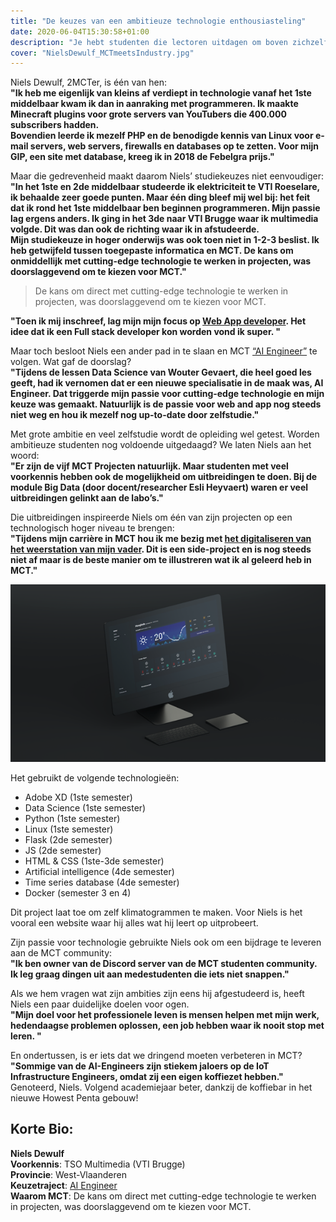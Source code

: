 ```yaml
---
title: "De keuzes van een ambitieuze technologie enthousiasteling"
date: 2020-06-04T15:30:58+01:00
description: "Je hebt studenten die lectoren uitdagen om boven zichzelf uit te stijgen. Studenten die de ambitie hebben om bij de besten van hun generatie te behoren. Autodidacten die dieper in de technologie duiken."
cover: "NielsDewulf_MCTmeetsIndustry.jpg"
---
```


Niels Dewulf, 2MCTer, is één van hen:  
__"Ik heb me eigenlijk van kleins af verdiept in technologie vanaf het 1ste middelbaar kwam ik dan in aanraking met programmeren. Ik maakte Minecraft plugins voor grote servers van YouTubers die 400.000 subscribers hadden.  
Bovendien leerde ik mezelf PHP en de benodigde kennis van Linux voor e-mail servers, web servers, firewalls en databases op te zetten. Voor mijn GIP, een site met database, kreeg ik in 2018 de Febelgra prijs."__

Maar die gedrevenheid maakt daarom Niels’ studiekeuzes niet eenvoudiger:  
__"In het 1ste en 2de middelbaar studeerde ik elektriciteit te VTI Roeselare, ik behaalde zeer goede punten. Maar één ding bleef mij wel bij: het feit dat ik rond het 1ste middelbaar ben beginnen programmeren. Mijn passie lag ergens anders. Ik ging in het 3de naar VTI Brugge waar ik multimedia volgde. Dit was dan ook de richting waar ik in afstudeerde.  
Mijn studiekeuze in hoger onderwijs was ook toen niet in 1-2-3 beslist. Ik heb getwijfeld tussen toegepaste informatica en MCT. De kans om onmiddellijk met cutting-edge technologie te werken in projecten, was doorslaggevend om te kiezen voor MCT."__

> De kans om direct met cutting-edge technologie te werken in projecten, was doorslaggevend om te kiezen voor MCT.

__"Toen ik mij inschreef, lag mijn mijn focus op [Web App developer](https://mct.be/programma/web-app-developer/). Het idee dat ik een Full stack developer kon worden vond ik super. "__

Maar toch besloot Niels een ander pad in te slaan en MCT [“AI Engineer”](https://mct.be/programma/ai-engineer/) te volgen. Wat gaf de doorslag?  
__"Tijdens de lessen Data Science van Wouter Gevaert, die heel goed les geeft, had ik vernomen dat er een nieuwe specialisatie in de maak was, AI Engineer. Dat triggerde mijn passie voor cutting-edge technologie en mijn keuze was gemaakt. Natuurlijk is de passie voor web and app nog steeds niet weg en hou ik mezelf nog up-to-date door zelfstudie."__

Met grote ambitie en veel zelfstudie wordt de opleiding wel getest. Worden ambitieuze studenten nog voldoende uitgedaagd? We laten Niels aan het woord:  
__"Er zijn de vijf MCT Projecten natuurlijk. Maar studenten met veel voorkennis hebben ook de mogelijkheid om uitbreidingen te doen. Bij de module Big Data (door docent/researcher Esli Heyvaert) waren er veel uitbreidingen gelinkt aan de labo’s."__

Die uitbreidingen inspireerde Niels om één van zijn projecten op een technologisch hoger niveau te brengen:  
__"Tijdens mijn carrière in MCT hou ik me bezig met [het digitaliseren van het weerstation van mijn vader]( https://weerstationhooglede.be/). Dit is een side-project en is nog steeds niet af maar is de beste manier om te illustreren wat ik al geleerd heb in MCT."__

[![Weerstation](weerstation.png "Weerstation door Niels Dewulf.")]( https://weerstationhooglede.be/)


Het gebruikt de volgende technologieën:

- Adobe XD (1ste semester)
- Data Science (1ste semester)
- Python (1ste semester)
- Linux (1ste semester)
- Flask (2de semester)
- JS (2de semester)
- HTML & CSS (1ste-3de semester)
- Artificial intelligence (4de semester)
- Time series database (4de semester)
- Docker (semester 3 en 4)

Dit project laat toe om zelf klimatogrammen te maken. Voor Niels is het vooral een website waar hij alles wat hij leert op uitprobeert. 

Zijn passie voor technologie gebruikte Niels ook om een bijdrage te leveren aan de MCT community:  
__"Ik ben owner van de Discord server van de MCT studenten community. Ik leg graag dingen uit aan medestudenten die iets niet snappen."__

Als we hem vragen wat zijn ambities zijn eens hij afgestudeerd is, heeft Niels een paar duidelijke doelen voor ogen.  
__"Mijn doel voor het professionele leven is mensen helpen met mijn werk, hedendaagse problemen oplossen, een job hebben waar ik nooit stop met leren. "__

En ondertussen, is er iets dat we dringend moeten verbeteren in MCT?  
__"Sommige van de AI-Engineers zijn stiekem jaloers op de IoT Infrastructure Engineers, omdat zij een eigen koffiezet hebben."__  
Genoteerd, Niels. Volgend academiejaar beter, dankzij de koffiebar in het nieuwe Howest Penta gebouw!

## Korte Bio:

**Niels Dewulf**  
**Voorkennis**: TSO Multimedia (VTI Brugge)  
**Provincie**: West-Vlaanderen  
**Keuzetraject**: [AI Engineer](https://mct.be/programma/ai-engineer/)  
**Waarom MCT**: De kans om direct met cutting-edge technologie te werken in projecten, was doorslaggevend om te kiezen voor MCT.   

